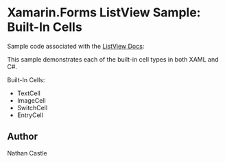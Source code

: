 Xamarin.Forms ListView Sample: Built-In Cells
===========================

Sample code associated with the [ListView Docs](http://developer.xamarin.com/guides/cross-platform/xamarin-forms/user-interface/list_view/):

This sample demonstrates each of the built-in cell types in both XAML and C#.

Built-In Cells:

* TextCell
* ImageCell
* SwitchCell
* EntryCell

Author
------
Nathan Castle
